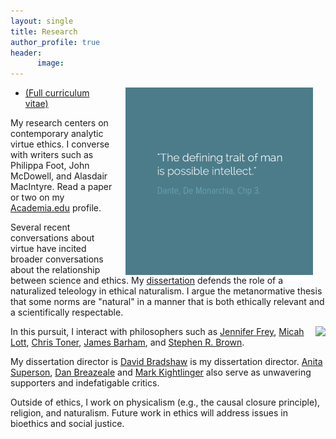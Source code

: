 ```yaml
---
layout: single
title: Research
author_profile: true
header:
      image: 
--- 
```


<img src="/images/possibleintellect.png" alt="dante-intellect" align="right" hspace="20" height="300" width="300">

* [(Full curriculum vitae)](/cv)

My research centers on contemporary analytic virtue ethics. I converse with writers such as Philippa Foot, John McDowell, and Alasdair MacIntyre. Read a paper or two on my [Academia.edu](https://uky.academia.edu/KeithBuhler) profile.

Several recent conversations about virtue have incited broader conversations about the relationship between science and ethics.  My [dissertation](/phd) defends the role of a naturalized teleology in ethical naturalism. I argue the metanormative thesis that some norms are "natural" in a manner that is both ethically relevant and a scientifically respectable. 

<a target="_blank" href="http://lsolum.typepad.com/legaltheory/2010/10/philippa-foot-1920-2010.html"> <img src="http://lsolum.typepad.com/.a/6a00d8341bf68d53ef013487f682ad970c-pi" align="right"></a>

In this pursuit, I interact with philosophers such as [Jennifer Frey](https://jennfrey.wordpress.com/), [Micah Lott](http://www.bc.edu/schools/cas/philosophy/faculty/lott.html), [Chris Toner](https://www.stthomas.edu/philosophy/faculty/christopher-h-toner.html), [James Barham](http://www.isnature.org/Bios/Barham.htm), and [Stephen R. Brown](http://old.briarcliff.edu/departments/theology/theo_new/brown.aspx). 

My dissertation director is [David Bradshaw](https://philosophy.as.uky.edu/users/dbradsh) is my dissertation director. [Anita Superson](https://philosophy.as.uky.edu/users/superson), [Dan Breazeale](https://philosophy.as.uky.edu/users/breazeal) and [Mark Kightlinger](http://law.uky.edu/directory/mark-f-kightlinger) also serve as unwavering supporters and indefatigable critics. 

Outside of ethics, I work on physicalism (e.g., the causal closure principle), religion, and naturalism. Future work in ethics will address issues in bioethics and  social justice. 